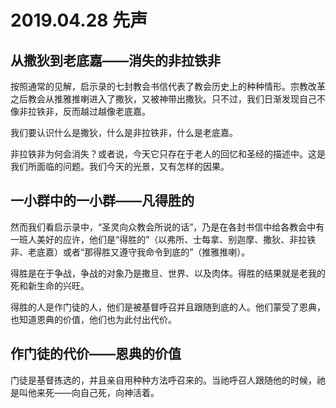 # 2019.04.28 先声

## 从撒狄到老底嘉——消失的非拉铁非

按照通常的见解，启示录的七封教会书信代表了教会历史上的种种情形。宗教改革之后教会从推雅推喇进入了撒狄，又被神带出撒狄。只不过，我们日渐发现自己不像非拉铁非，反而越过越像老底嘉。

我们要认识什么是撒狄，什么是非拉铁非，什么是老底嘉。

非拉铁非为何会消失？或者说，今天它只存在于老人的回忆和圣经的描述中。这是我们所面临的问题。我们今天的光景，又有怎样的因果。

## 一小群中的一小群——凡得胜的

然而我们看启示录中，“圣灵向众教会所说的话”，乃是在各封书信中给各教会中有一班人美好的应许，他们是“得胜的”（以弗所、士每拿、别迦摩、撒狄、非拉铁非、老底嘉）或者“那得胜又遵守我命令到底的”（推雅推喇）。

得胜是在于争战，争战的对象乃是撒旦、世界、以及肉体。得胜的结果就是老我的死和新生命的兴旺。

得胜的人是作门徒的人，他们是被基督呼召并且跟随到底的人。他们蒙受了恩典，也知道恩典的价值，他们也为此付出代价。

## 作门徒的代价——恩典的价值

门徒是基督拣选的，并且亲自用种种方法呼召来的。当祂呼召人跟随他的时候，祂是叫他来死——向自己死，向神活着。

